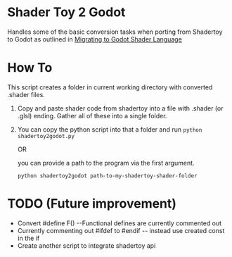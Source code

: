 # Shader Toy 2 Godot
Handles some of the basic conversion tasks when porting from Shadertoy to Godot as outlined in [Migrating to Godot Shader Language](https://docs.godotengine.org/en/3.2/tutorials/shading/migrating_to_godot_shader_language.html)

# How To
This script creates a folder in current working directory with converted .shader files.
1. Copy and paste shader code from shadertoy into a file with .shader (or .glsl) ending. Gather all of these into a single folder.
2. You can copy the python script into that a folder and run `python shadertoy2godot.py` 

	OR  

	you can provide a path to the program via the first argument.
	
	`python shadertoy2godot path-to-my-shadertoy-shader-folder`



# TODO (Future improvement)
- Convert #define F() --Functional defines are currently commented out
- Currently commenting out #ifdef to #endif -- instead use created const in the if
- Create another script to integrate shadertoy api
